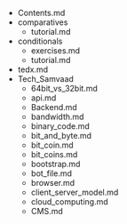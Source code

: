 - Contents.md
- comparatives
  - tutorial.md
- conditionals
  - exercises.md
  - tutorial.md
- tedx.md
- Tech_Samvaad
  - 64bit_vs_32bit.md
  - api.md
  - Backend.md
  - bandwidth.md
  - binary_code.md
  - bit_and_byte.md
  - bit_coin.md
  - bit_coins.md
  - bootstrap.md
  - bot_file.md
  - browser.md
  - client_server_model.md
  - cloud_computing.md
  - CMS.md